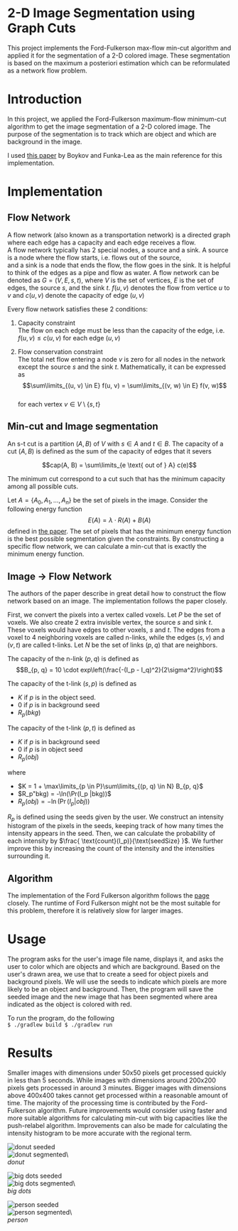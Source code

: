 

# 2-D Image Segmentation using Graph Cuts

This project implements the Ford-Fulkerson max-flow min-cut algorithm and applied it for the segmentation of a 2-D colored image. These segmentation is based on the maximum a posteriori estimation which can be reformulated as a network flow problem.

# Introduction

In this project, we applied the Ford-Fulkerson maximum-flow minimum-cut algorithm to get the image segmentation of a 2-D colored image. The purpose of the segmentation is to track which are object and which are background in the image.

I used [this paper](https://www.csd.uwo.ca/~yboykov/Papers/ijcv06.pdf) by Boykov and Funka-Lea as the main reference for this implementation.

# Implementation

## Flow Network

A flow network (also known as a transportation network) is a directed graph where each edge has a capacity and each edge receives a flow.    
A flow network typically has 2 special nodes, a source and a sink. A source is a node where the flow starts, i.e. flows out of the source,    
and a sink is a node that ends the flow, the flow goes in the sink. It is helpful to think of the edges as a pipe and flow as water. A flow network can be denoted as $G = (V, E, s, t)$, where $V$ is the set of vertices, $E$ is the set of edges, the source $s$, and the sink $t$. $f(u, v)$ denotes the flow from vertice $u$ to $v$ and $c(u, v)$ denote the capacity of edge $(u, v)$

Every flow network satisfies these 2 conditions:

1. Capacity constraint  
   The flow on each edge must be less than the capacity of the edge, i.e. $f(u, v) \leq c(u, v)$ for each edge $(u, v)$

2. Flow conservation constraint  
   The total net flow entering a node $v$ is zero for all nodes in the network except the source $s$ and the sink $t$. Mathematically, it can be expressed as  
   $$\sum\limits_{(u, v) \in E} f(u, v) = \sum\limits_{(v, w) \in E} f(v, w)$$  
   for each vertex $v \in V \setminus \{s, t\}$

## Min-cut and Image segmentation

An s-t cut is a partition $(A, B)$ of $V$ with $s \in A$ and $t \in B$. The capacity of a cut $(A, B)$ is defined as the sum of the capacity of edges that it severs

$$cap(A, B) = \sum\limits_{e \text{ out of } A} c(e)$$

The minimum cut correspond to a cut such that has the minimum capacity among all possible cuts.

Let $A = \{A_0, A_1, ..., A_n\}$ be the set of pixels in the image. Consider the following energy function
$$E(A) = \lambda \cdot R(A) + B(A)$$
defined in [the paper](https://www.csd.uwo.ca/~yboykov/Papers/ijcv06.pdf). The set of pixels that has the minimum energy function is the best possible segmentation given the constraints. By constructing a specific flow network, we can calculate a min-cut that is exactly the minimum energy function.

## Image -> Flow Network

The authors of the paper describe in great detail how to construct the flow network based on an image. The implementation follows the paper closely.

First, we convert the pixels into a vertex called voxels. Let $P$ be the set of voxels. We also create 2 extra invisible vertex, the source $s$ and sink $t$. These voxels would have edges to other voxels, $s$ and $t$. The edges from a voxel to 4 neighboring voxels are called n-links, while the edges $(s, v)$ and $(v, t)$ are called t-links. Let $N$ be the set of links $(p, q)$ that are neighbors.

The capacity of the n-link $(p, q)$ is defined as
$$B_{p, q} = 10 \cdot exp\left(\frac{-(I_p - I_q)^2}{2\sigma^2}\right)$$

The capacity of the t-link $(s, p)$ is defined as
- $K$ if $p$ is in the object seed.
- 0 if $p$ is in background seed
- $R_p(bkg)$

The capacity of the t-link $(p, t)$ is defined as
- $K$ if $p$ is in background seed
- 0 if $p$ is in object seed
- $R_p(obj)$

where
- $K = 1 + \max\limits_{p \in P}\sum\limits_{(p, q) \in N} B_{p, q}$
- $R_p"bkg) = -\ln(\Pr(I_p |bkg))$
- $R_p(obj) = -\ln(\Pr(I_p |obj))$

$R_p$ is defined using the seeds given by the user. We construct an intensity histogram of the pixels in the seeds, keeping track of how many times the intensity appears in the seed. Then, we can calculate the probability of each intensity by $\frac{   \text{count}(I_p)}{\text{seedSize}      }$. We further improve this by increasing the count of the intensity and the intensities surrounding it.


## Algorithm

The implementation of the Ford Fulkerson algorithm follows the [page](https://algs4.cs.princeton.edu/64maxflow/)  closely. The runtime of Ford Fulkerson might not be the most suitable for this problem, therefore it is relatively slow for larger images.

# Usage

The program asks for the user's image file name, displays it, and asks the user to color which are objects and which are background. Based on the user's drawn area, we use that to create a seed for object pixels and background pixels. We will use the seeds to indicate which pixels are more likely to be an object and background. Then, the program will save the seeded image and the new image that has been segmented where area indicated as the object is colored with red.

To run the program, do the following  
``` $ ./gradlew build $ ./gradlew run ```
# Results

Smaller images with dimensions under 50x50 pixels get processed quickly in less than 5 seconds. While images with dimensions around 200x200 pixels gets processed in around 3 minutes. Bigger images with dimensions above 400x400 takes cannot get processed within a reasonable amount of time. The majority of the processing time is contributed by the Ford-Fulkerson algorithm. Future improvements would consider using faster and more suitable algorithms for calculating min-cut with big capacities like the push-relabel algorithm. Improvements can also be made for calculating the intensity histogram to be more accurate with the regional term.

![donut seeded](images/donut-seeded-enlarged.jpg)  
![donut segmented](images/donut-segmented-enlarged.jpg)\  
*donut*

![big dots seeded](images/big-dots-seeded.png)  
![big dots segmented](images/big-dots-segmented.png)\  
*big dots*

![person seeded](images/person-seeded.jpg)  
![person segmented](images/person-segmented.jpg)\  
*person*
